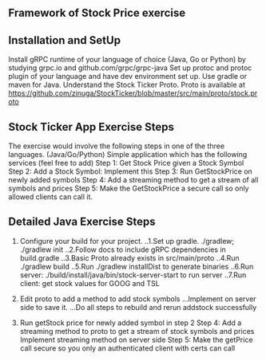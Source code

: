 Framework of Stock Price exercise
-------------------------------

Installation and SetUp
-------------------------------
Install gRPC runtime of your language of choice (Java, Go or Python) by studying grpc.io and github.com/grpc/grpc-java
Set up protoc and protoc plugin of your language and have dev environment set up. Use gradle or maven for Java.
Understand the Stock Ticker Proto.
Proto is available at https://github.com/zinuga/StockTicker/blob/master/src/main/proto/stock.proto


Stock Ticker App Exercise Steps
--------------------------------------

The exercise would involve the following steps in one of the three languages. (Java/Go/Python)
Simple application which has the following services (feel free to add)
Step 1: Get Stock Price given a Stock Symbol
Step 2: Add a Stock Symbol: Implement this
Step 3: Run GetStockPrice on newly added symbols
Step 4: Add a streaming method to get a stream of all symbols and prices
Step 5: Make the GetStockPrice a secure call so only allowed clients can call it.

Detailed Java Exercise Steps
----------------------------------
1. Configure your build for your project. 
..1.Set up gradle. ./gradlew; ./gradlew init
..2.Follow docs to include gRPC dependencies in build.gradle
..3.Basic Proto already exists in src/main/proto
..4.Run ./gradlew build
..5.Run ./gradlew installDist to generate binaries
..6.Run server: ./build/install/java/bin/stock-server-start to run server
..7.Run client: get stock values for GOOG and TSL

2. Edit proto to add a method to add stock symbols
...Implement on server side to save it.
...Do all steps to rebuild and rerun addstock successfully

3. Run getStock price for newly added symbol in step 2
Step 4:
Add a streaming method to proto to get a stream of stock symbols and prices
Implement streaming method on server side
Step 5:
Make the getPrice call secure so you only an authenticated client with certs can call


